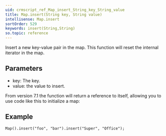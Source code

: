 ```yaml
---
uid: crmscript_ref_Map_insert_String_key_String_value
title: Map.insert(String key, String value)
intellisense: Map.insert
sortOrder: 529
keywords: insert(String,String)
so.topic: reference
---
```


Insert a new key-value pair in the map. This function will reset the internal iterator in the map.



## Parameters


 - key: The key.
 - value: the value to insert.


From version 7.1 the function will return a reference to itself, allowing you to use code like this to initialize a map:



## Example


    Map().insert("foo", "bar").insert("Super", "Office");


